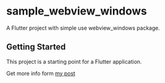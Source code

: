 # sample_webview_windows

A Flutter project with simple use webview_windows package.

## Getting Started

This project is a starting point for a Flutter application.

Get more info form [my post](https://cailirl980519.github.io/2021/10/07/flutter-webview-windows/)